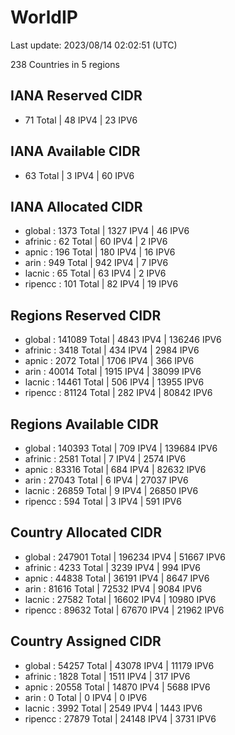 # WorldIP

Last update: 2023/08/14 02:02:51 (UTC)

238 Countries in 5 regions

## IANA Reserved CIDR

- 71 Total | 48 IPV4 | 23 IPV6

## IANA Available CIDR

- 63 Total | 3 IPV4 | 60 IPV6

## IANA Allocated CIDR

- global : 1373 Total | 1327 IPV4 | 46 IPV6
- afrinic : 62 Total | 60 IPV4 | 2 IPV6
- apnic : 196 Total | 180 IPV4 | 16 IPV6
- arin : 949 Total | 942 IPV4 | 7 IPV6
- lacnic : 65 Total | 63 IPV4 | 2 IPV6
- ripencc : 101 Total | 82 IPV4 | 19 IPV6

## Regions Reserved CIDR

- global : 141089 Total | 4843 IPV4 | 136246 IPV6
- afrinic : 3418 Total | 434 IPV4 | 2984 IPV6
- apnic : 2072 Total | 1706 IPV4 | 366 IPV6
- arin : 40014 Total | 1915 IPV4 | 38099 IPV6
- lacnic : 14461 Total | 506 IPV4 | 13955 IPV6
- ripencc : 81124 Total | 282 IPV4 | 80842 IPV6

## Regions Available CIDR

- global : 140393 Total | 709 IPV4 | 139684 IPV6
- afrinic : 2581 Total | 7 IPV4 | 2574 IPV6
- apnic : 83316 Total | 684 IPV4 | 82632 IPV6
- arin : 27043 Total | 6 IPV4 | 27037 IPV6
- lacnic : 26859 Total | 9 IPV4 | 26850 IPV6
- ripencc : 594 Total | 3 IPV4 | 591 IPV6

## Country Allocated CIDR

- global : 247901 Total | 196234 IPV4 | 51667 IPV6
- afrinic : 4233 Total | 3239 IPV4 | 994 IPV6
- apnic : 44838 Total | 36191 IPV4 | 8647 IPV6
- arin : 81616 Total | 72532 IPV4 | 9084 IPV6
- lacnic : 27582 Total | 16602 IPV4 | 10980 IPV6
- ripencc : 89632 Total | 67670 IPV4 | 21962 IPV6

## Country Assigned CIDR

- global : 54257 Total | 43078 IPV4 | 11179 IPV6
- afrinic : 1828 Total | 1511 IPV4 | 317 IPV6
- apnic : 20558 Total | 14870 IPV4 | 5688 IPV6
- arin : 0 Total | 0 IPV4 | 0 IPV6
- lacnic : 3992 Total | 2549 IPV4 | 1443 IPV6
- ripencc : 27879 Total | 24148 IPV4 | 3731 IPV6
